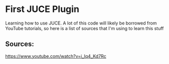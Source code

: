 # First JUCE Plugin

Learning how to use JUCE. A lot of this code will likely be borrowed from YouTube tutorials, so here is a list of sources that I'm using to learn this stuff


## Sources:

https://www.youtube.com/watch?v=i_Iq4_Kd7Rc
